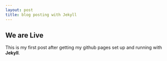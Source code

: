 ```yaml
---
layout: post
title: blog posting with Jekyll
---
```


## We are Live

This is my first post after getting my github pages set up and running with __Jekyll__.